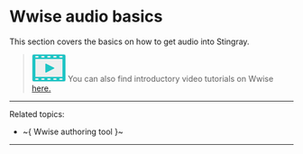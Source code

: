 ﻿# Wwise audio basics

This section covers the basics on how to get audio into Stingray.

> ![](../images/icon_video.png) You can also find introductory video tutorials on Wwise <a href="http://area.autodesk.com/learning/series/working-with-audio-in-stingray" target="_blank">here.</a>

---
Related topics:

- ~{ Wwise authoring tool }~

---
